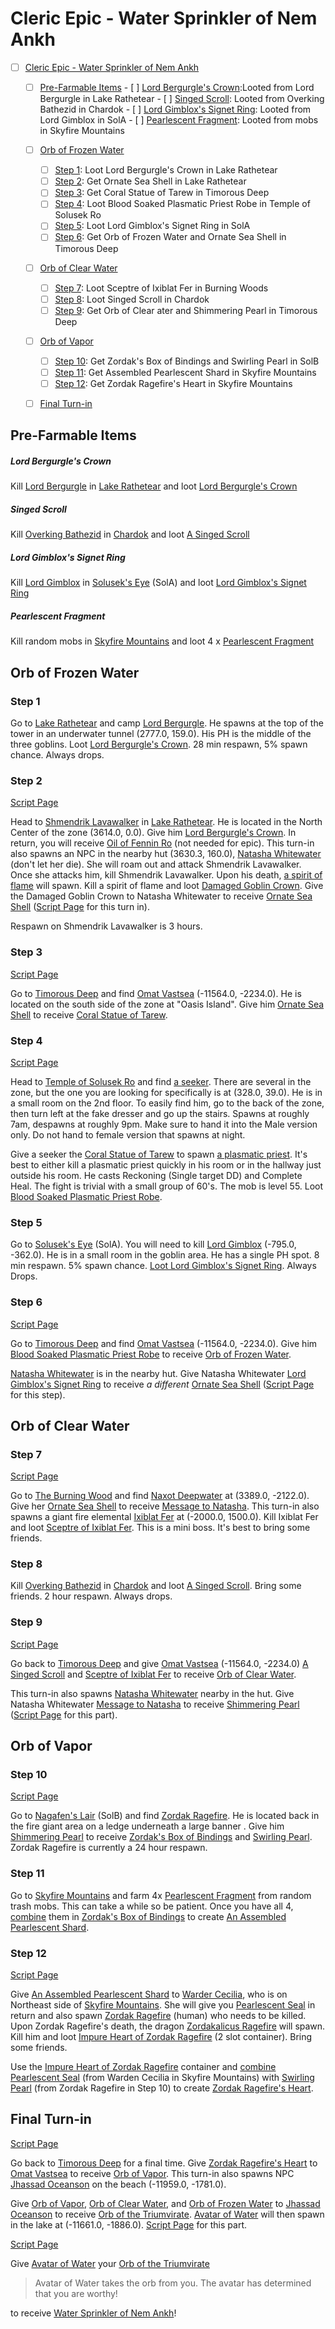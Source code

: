 # Cleric Epic - Water Sprinkler of Nem Ankh

- [ ] [Cleric Epic - Water Sprinkler of Nem Ankh](#cleric-epic---water-sprinkler-of-nem-ankh)
    - [ ] [Pre-Farmable Items](#pre-farmable-items)
                - [ ] [Lord Bergurgle's Crown](#lord-bergurgles-crown):Looted from Lord Bergurgle in Lake Rathetear
                - [ ] [Singed Scroll](#singed-scroll): Looted from Overking Bathezid in Chardok
                - [ ] [Lord Gimblox's Signet Ring](#lord-gimbloxs-signet-ring): Looted from Lord Gimblox in SolA
                - [ ] [Pearlescent Fragment](#pearlescent-fragment): Looted from mobs in Skyfire Mountains
    - [ ] [Orb of Frozen Water](#orb-of-frozen-water)
        - [ ] [Step 1](#step-1): Loot Lord Bergurgle's Crown in Lake Rathetear
        - [ ] [Step 2](#step-2): Get Ornate Sea Shell in Lake Rathetear
        - [ ] [Step 3](#step-3): Get Coral Statue of Tarew in Timorous Deep
        - [ ] [Step 4](#step-4): Loot Blood Soaked Plasmatic Priest Robe in Temple of Solusek Ro
        - [ ] [Step 5](#step-5): Loot Lord Gimblox's Signet Ring in SolA
        - [ ] [Step 6](#step-6): Get Orb of Frozen Water and Ornate Sea Shell in Timorous Deep
    - [ ] [Orb of Clear Water](#orb-of-clear-water)
        - [ ] [Step 7](#step-7): Loot Sceptre of Ixiblat Fer in Burning Woods
        - [ ] [Step 8](#step-8): Loot Singed Scroll in Chardok
        - [ ] [Step 9](#step-9): Get Orb of Clear ater and Shimmering Pearl in Timorous Deep
    - [ ] [Orb of Vapor](#orb-of-vapor)
        - [ ] [Step 10](#step-10): Get Zordak's Box of Bindings and Swirling Pearl in SolB
        - [ ] [Step 11](#step-11): Get Assembled Pearlescent Shard in Skyfire Mountains
        - [ ] [Step 12](#step-12): Get Zordak Ragefire's Heart in Skyfire Mountains
    - [ ] [Final Turn-in](#final-turn-in)


## Pre-Farmable Items

##### Lord Bergurgle's Crown
Kill [Lord Bergurgle](/npc/51143) in [Lake Rathetear](/zone/51) and loot [Lord Bergurgle's Crown](/item/28044)

##### Singed Scroll
Kill [Overking Bathezid](/npc/103056) in [Chardok](/zone/103) and loot [A Singed Scroll](/item/18170)

##### Lord Gimblox's Signet Ring
Kill [Lord Gimblox](/npc/31126) in [Solusek's Eye](/zone/31) (SolA) and loot [Lord Gimblox's Signet Ring](/item/28018)

##### Pearlescent Fragment
Kill random mobs in [Skyfire Mountains](/zone/91) and loot 4 x [Pearlescent Fragment](/item/24995)


## Orb of Frozen Water

### Step 1
Go to [Lake Rathetear](/zone/51) and camp [Lord Bergurgle](/npc/51143). He spawns at the top of the tower in an underwater tunnel (2777.0, 159.0). His PH is the middle of the three goblins. Loot [Lord Bergurgle's Crown](/item/28044).  28 min respawn, 5% spawn chance. Always drops.

### Step 2
[Script Page](/script-entities/lakerathe/Shmendrik_Lavawalker)

Head to [Shmendrik Lavawalker](/npc/51012) in [Lake Rathetear](/zone/51). He is located in the North Center of the zone (3614.0, 0.0). Give him [Lord Bergurgle's Crown](/item/28044). In return, you will receive [Oil of Fennin Ro](/item/28045) (not needed for epic). This turn-in also spawns an NPC in the nearby hut (3630.3, 160.0), [Natasha Whitewater](/npc/51138) (don't let her die). She will roam out and attack Shmendrik Lavawalker. Once she attacks him, kill Shmendrik Lavawalker. Upon his death, [a spirit of flame](/npc/51145) will spawn. Kill a spirit of flame and loot [Damaged Goblin Crown](/item/28046). Give the  Damaged Goblin Crown to Natasha Whitewater to receive [Ornate Sea Shell](/item/28047) ([Script Page](/script-entities/lakerathe/%23Natasha_Whitewater) for this turn in).

Respawn on Shmendrik Lavawalker is 3 hours.

### Step 3
[Script Page](/script-entities/timorous/Omat_Vastsea)

Go to [Timorous Deep](/zone/96) and find [Omat Vastsea](/npc/96033) (-11564.0, -2234.0). He is located on the south side of the zone at "Oasis Island". Give him [Ornate Sea Shell](/item/28047) to receive [Coral Statue of Tarew](/item/28051).

### Step 4
[Script Page](/script-entities/soltemple/80002)

Head to [Temple of Solusek Ro](/zone/80) and find [a seeker](/npc/80002). There are several in the zone, but the one you are looking for specifically is at (328.0, 39.0). He is in a small room on the 2nd floor. To easily find him, go to the back of the zone, then turn left at the fake dresser and go up the stairs. Spawns at roughly 7am, despawns at roughly 9pm. Make sure to hand it into the Male version only. Do not hand to female version that spawns at night.

Give a seeker the [Coral Statue of Tarew](/item/28051) to spawn [a plasmatic priest](/npc/80042). It's best to either kill a plasmatic priest quickly in his room or in the hallway just outside his room. He casts Reckoning (Single target DD) and Complete Heal. The fight is trivial with a small group of 60's. The mob is level 55. Loot [Blood Soaked Plasmatic Priest Robe](/zone/1299).

### Step 5
Go to [Solusek's Eye](/zone/31) (SolA). You will need to kill [Lord Gimblox](/npc/31126) (-795.0, -362.0). He is in a small room in the goblin area. He has a single PH spot. 8 min respawn. 5% spawn chance. [Loot Lord Gimblox's Signet Ring](/item/28018). Always Drops.

### Step 6
[Script Page](/script-entities/timorous/Omat_Vastsea)

Go to [Timorous Deep](/zone/96) and find [Omat Vastsea](/npc/96033) (-11564.0, -2234.0). Give him [Blood Soaked Plasmatic Priest Robe](/zone/1299) to receive [Orb of Frozen Water](/item/28049).

[Natasha Whitewater](/npc/96080) is in the nearby hut. Give Natasha Whitewater [Lord Gimblox's Signet Ring](/item/28018) to receive *a different*  [Ornate Sea Shell](/item/28056) ([Script Page](/script-entities/timorous/Natasha_Whitewater) for this step).

## Orb of Clear Water

### Step 7
[Script Page](/script-entities/burningwood/Naxot_Deepwater)

Go to [The Burning Wood](/zone/87) and find [Naxot Deepwater](/npc/87002) at (3389.0, -2122.0). Give her [Ornate Sea Shell](/item/28056) to receive [Message to Natasha](/item/28052). This turn-in also spawns a giant fire elemental [Ixiblat Fer](/npc/87014) at (-2000.0, 1500.0). Kill Ixiblat Fer and loot [Sceptre of Ixiblat Fer](/item/28017). This is a mini boss. It's best to bring some friends.

### Step 8
Kill [Overking Bathezid](/npc/103056) in [Chardok](/zone/103) and loot [A Singed Scroll](/item/18170). Bring some friends. 2 hour respawn. Always drops.


### Step 9
[Script Page](/script-entities/timorous/Omat_Vastsea)

Go back to [Timorous Deep](/zone/96) and give [Omat Vastsea](/npc/96033) (-11564.0, -2234.0) [A Singed Scroll](/item/18170) and [Sceptre of Ixiblat Fer](/item/28017) to receive [Orb of Clear Water](/item/28048).

This turn-in also spawns [Natasha Whitewater](/npc/96080) nearby in the hut. Give Natasha Whitewater [Message to Natasha](/item/28052) to receive [Shimmering Pearl](/item/28054) ([Script Page](/script-entities/timorous/Natasha_Whitewater) for this part).

## Orb of Vapor

### Step 10
[Script Page](/script-entities/soldungb/Zordak_Ragefire)

Go to [Nagafen's Lair](/zone/32) (SolB) and find [Zordak Ragefire](/npc/32038). He is located back in the fire giant area on a ledge underneath a large banner . Give him [Shimmering Pearl](/item/28054) to receive [Zordak's Box of Bindings](/item/17175) and [Swirling Pearl](/item/28059). Zordak Ragefire is currently a 24 hour respawn.

### Step 11
Go to [Skyfire Mountains](/zone/91) and farm 4x [Pearlescent Fragment](/item/24995) from random trash mobs. This can take a while so be patient. Once you have all 4, [combine](/recipe/9647) them in [Zordak's Box of Bindings](/item/17175) to create [An Assembled Pearlescent Shard](/item/24996).

### Step 12
[Script Page](/script-entities/skyfire/Warder_Cecilia)

Give [An Assembled Pearlescent Shard](/item/24996) to [Warder Cecilia](/npc/91037), who is on Northeast side of [Skyfire Mountains](/zone/91). She will give you [Pearlescent Seal](/item/24997) in return and also spawn [Zordak Ragefire](/npc/91005) (human) who needs to be killed. Upon Zordak Ragefire's death, the dragon [Zordakalicus Ragefire](/npc/91006) will spawn. Kill him and loot [Impure Heart of Zordak Ragefire](/item/17122) (2 slot container).  Bring some friends.

Use the [Impure Heart of Zordak Ragefire](/item/17122) container and [combine](/recipe/10061) [Pearlescent Seal](/item/24997) (from Warden Cecilia in Skyfire Mountains) with [Swirling Pearl](/item/28059) (from Zordak Ragefire in Step 10) to create [Zordak Ragefire's Heart](/item/28019).

 

## Final Turn-in
[Script Page](/script-entities/timorous/Omat_Vastsea)

Go back to [Timorous Deep](/item/96) for a final time.  Give [Zordak Ragefire's Heart](/item/28019) to [Omat Vastsea](/npc/96033) to receive [Orb of Vapor](/item/28050). This turn-in also spawns NPC [Jhassad Oceanson](/npc/96074) on the beach (-11959.0, -1781.0).

Give [Orb of Vapor](/item/28050), [Orb of Clear Water](/item/28048), and [Orb of Frozen Water](/item/28049) to [Jhassad Oceanson](/npc/96074) to receive [Orb of the Triumvirate](/item/28023). [Avatar of Water](/npc/96086) will then spawn in the lake at (-11661.0, -1886.0). [Script Page](/script-entities/timorous/Jhassad_Oceanson) for this part.

[Script Page](/script-entities/timorous/Avatar_of_Water)

Give [Avatar of Water](/npc/96086) your [Orb of the Triumvirate](/item/28023) 

>Avatar of Water takes the orb from you. The avatar has determined that you are worthy!

to receive [Water Sprinkler of Nem Ankh](/item/5532)! 